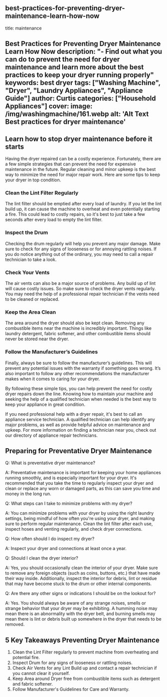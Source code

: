 
best-practices-for-preventing-dryer-maintenance-learn-how-now
---
title: maintenance

Best Practices for Preventing Dryer Maintenance Learn How Now
description: "- Find out what you can do to prevent the need for dryer maintenance and learn more about the best practices to keep your dryer running properly"
keywords: best dryer
tags: ["Washing Machine", "Dryer", "Laundry Appliances", "Appliance Guide"]
author: Curtis
categories: ["Household Appliances"]
cover: 
 image: /img/washingmachine/161.webp
 alt: 'Alt Text Best practices for dryer maintenance'
---
## Learn how to stop dryer maintenance before it starts

Having the dryer repaired can be a costly experience. Fortunately, there are a few simple strategies that can prevent the need for expensive maintenance in the future. Regular cleaning and minor upkeep is the best way to minimize the need for major repair work. Here are some tips to keep your dryer in top condition.

### Clean the Lint Filter Regularly

The lint filter should be emptied after every load of laundry. If you let the lint build up, it can cause the machine to overheat and even potentially starting a fire. This could lead to costly repairs, so it's best to just take a few seconds after every load to empty the lint filter.

### Inspect the Drum

Checking the drum regularly will help you prevent any major damage. Make sure to check for any signs of looseness or for annoying rattling noises. If you do notice anything out of the ordinary, you may need to call a repair technician to take a look.

### Check Your Vents

The air vents can also be a major source of problems. Any build up of lint will cause costly issues. So make sure to check the dryer vents regularly. You may need the help of a professional repair technician if the vents need to be cleaned or replaced.

### Keep the Area Clean

The area around the dryer should also be kept clean. Removing any combustible items near the machine is incredibly important. Things like laundry detergent, fabric softener, and other combustible items should never be stored near the dryer.

### Follow the Manufacturer’s Guidelines

Finally, always be sure to follow the manufacturer’s guidelines. This will prevent any potential issues with the warranty if something goes wrong. It’s also important to follow any other recommendations the manufacturer makes when it comes to caring for your dryer.

By following these simple tips, you can help prevent the need for costly dryer repairs down the line. Knowing how to maintain your machine and seeking the help of a qualified technician when needed is the best way to keep your appliance in great condition. 

If you need professional help with a dryer repair, it's best to call an appliance service technician. A qualified technician can help identify any major problems, as well as provide helpful advice on maintenance and upkeep. For more information on finding a technician near you, check out our directory of appliance repair technicians.

## Preparing for Preventative Dryer Maintenance 

Q: What is preventative dryer maintenance? 

A: Preventative maintenance is important for keeping your home appliances running smoothly, and is especially important for your dryer. It's recommended that you take the time to regularly inspect your dryer and clean or replace any worn or damaged parts, as this can save you time and money in the long run.

Q: What steps can I take to minimize problems with my dryer? 

A: You can minimize problems with your dryer by using the right laundry settings, being mindful of how often you're using your dryer, and making sure to perform regular maintenance. Clean the lint filter after each use, inspect hoses and venting regularly, and check dryer connections.

Q: How often should I do inspect my dryer?

A: Inspect your dryer and connections at least once a year. 

Q: Should I clean the dryer interior? 

A: Yes, you should occasionally clean the interior of your dryer. Make sure to remove any foreign objects (such as coins, buttons, etc.) that have made their way inside. Additionally, inspect the interior for debris, lint or residue that may have become stuck to the drum or other internal components.

Q: Are there any other signs or indications I should be on the lookout for? 

A: Yes. You should always be aware of any strange noises, smells or strange behavior that your dryer may be exhibiting. A humming noise may mean there is an abnormality with the dryer belt, and burning smells may mean there is lint or debris built up somewhere in the dryer that needs to be removed.

## 5 Key Takeaways Preventing Dryer Maintenance
1. Clean the Lint Filter regularly to prevent machine from overheating and potential fire.
2. Inspect Drum for any signs of looseness or rattling noises.
3. Check Air Vents for any Lint Build up and contact a repair technician if you cannot clear it yourself.
4. Keep Area around Dryer free from combustible items such as detergent and fabric softener.
5. Follow Manufacturer's Guidelines for Care and Warranty.
